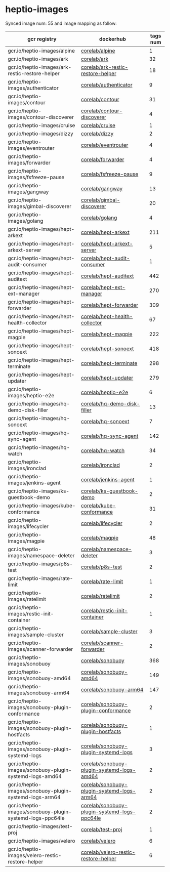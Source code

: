 # heptio-images


Synced image num: 55 and image mapping as follow:



|  gcr registry | dockerhub | tags num |
|-------------- | -------------- | -------------- | 
| gcr.io/heptio-images/alpine | [corelab/alpine](https://hub.docker.com/r/corelab/alpine) | 1 | 
| gcr.io/heptio-images/ark | [corelab/ark](https://hub.docker.com/r/corelab/ark) | 32 | 
| gcr.io/heptio-images/ark-restic-restore-helper | [corelab/ark-restic-restore-helper](https://hub.docker.com/r/corelab/ark-restic-restore-helper) | 18 | 
| gcr.io/heptio-images/authenticator | [corelab/authenticator](https://hub.docker.com/r/corelab/authenticator) | 9 | 
| gcr.io/heptio-images/contour | [corelab/contour](https://hub.docker.com/r/corelab/contour) | 31 | 
| gcr.io/heptio-images/contour-discoverer | [corelab/contour-discoverer](https://hub.docker.com/r/corelab/contour-discoverer) | 4 | 
| gcr.io/heptio-images/cruise | [corelab/cruise](https://hub.docker.com/r/corelab/cruise) | 1 | 
| gcr.io/heptio-images/dizzy | [corelab/dizzy](https://hub.docker.com/r/corelab/dizzy) | 2 | 
| gcr.io/heptio-images/eventrouter | [corelab/eventrouter](https://hub.docker.com/r/corelab/eventrouter) | 4 | 
| gcr.io/heptio-images/forwarder | [corelab/forwarder](https://hub.docker.com/r/corelab/forwarder) | 4 | 
| gcr.io/heptio-images/fsfreeze-pause | [corelab/fsfreeze-pause](https://hub.docker.com/r/corelab/fsfreeze-pause) | 9 | 
| gcr.io/heptio-images/gangway | [corelab/gangway](https://hub.docker.com/r/corelab/gangway) | 13 | 
| gcr.io/heptio-images/gimbal-discoverer | [corelab/gimbal-discoverer](https://hub.docker.com/r/corelab/gimbal-discoverer) | 20 | 
| gcr.io/heptio-images/golang | [corelab/golang](https://hub.docker.com/r/corelab/golang) | 4 | 
| gcr.io/heptio-images/hept-arkext | [corelab/hept-arkext](https://hub.docker.com/r/corelab/hept-arkext) | 211 | 
| gcr.io/heptio-images/hept-arkext-server | [corelab/hept-arkext-server](https://hub.docker.com/r/corelab/hept-arkext-server) | 5 | 
| gcr.io/heptio-images/hept-audit-consumer | [corelab/hept-audit-consumer](https://hub.docker.com/r/corelab/hept-audit-consumer) | 1 | 
| gcr.io/heptio-images/hept-auditext | [corelab/hept-auditext](https://hub.docker.com/r/corelab/hept-auditext) | 442 | 
| gcr.io/heptio-images/hept-ext-manager | [corelab/hept-ext-manager](https://hub.docker.com/r/corelab/hept-ext-manager) | 270 | 
| gcr.io/heptio-images/hept-forwarder | [corelab/hept-forwarder](https://hub.docker.com/r/corelab/hept-forwarder) | 309 | 
| gcr.io/heptio-images/hept-health-collector | [corelab/hept-health-collector](https://hub.docker.com/r/corelab/hept-health-collector) | 67 | 
| gcr.io/heptio-images/hept-magpie | [corelab/hept-magpie](https://hub.docker.com/r/corelab/hept-magpie) | 222 | 
| gcr.io/heptio-images/hept-sonoext | [corelab/hept-sonoext](https://hub.docker.com/r/corelab/hept-sonoext) | 418 | 
| gcr.io/heptio-images/hept-terminate | [corelab/hept-terminate](https://hub.docker.com/r/corelab/hept-terminate) | 298 | 
| gcr.io/heptio-images/hept-updater | [corelab/hept-updater](https://hub.docker.com/r/corelab/hept-updater) | 279 | 
| gcr.io/heptio-images/heptio-e2e | [corelab/heptio-e2e](https://hub.docker.com/r/corelab/heptio-e2e) | 6 | 
| gcr.io/heptio-images/hq-demo-disk-filler | [corelab/hq-demo-disk-filler](https://hub.docker.com/r/corelab/hq-demo-disk-filler) | 13 | 
| gcr.io/heptio-images/hq-sonoext | [corelab/hq-sonoext](https://hub.docker.com/r/corelab/hq-sonoext) | 7 | 
| gcr.io/heptio-images/hq-sync-agent | [corelab/hq-sync-agent](https://hub.docker.com/r/corelab/hq-sync-agent) | 142 | 
| gcr.io/heptio-images/hq-watch | [corelab/hq-watch](https://hub.docker.com/r/corelab/hq-watch) | 34 | 
| gcr.io/heptio-images/ironclad | [corelab/ironclad](https://hub.docker.com/r/corelab/ironclad) | 2 | 
| gcr.io/heptio-images/jenkins-agent | [corelab/jenkins-agent](https://hub.docker.com/r/corelab/jenkins-agent) | 1 | 
| gcr.io/heptio-images/ks-guestbook-demo | [corelab/ks-guestbook-demo](https://hub.docker.com/r/corelab/ks-guestbook-demo) | 2 | 
| gcr.io/heptio-images/kube-conformance | [corelab/kube-conformance](https://hub.docker.com/r/corelab/kube-conformance) | 31 | 
| gcr.io/heptio-images/lifecycler | [corelab/lifecycler](https://hub.docker.com/r/corelab/lifecycler) | 2 | 
| gcr.io/heptio-images/magpie | [corelab/magpie](https://hub.docker.com/r/corelab/magpie) | 48 | 
| gcr.io/heptio-images/namespace-deleter | [corelab/namespace-deleter](https://hub.docker.com/r/corelab/namespace-deleter) | 3 | 
| gcr.io/heptio-images/p8s-test | [corelab/p8s-test](https://hub.docker.com/r/corelab/p8s-test) | 2 | 
| gcr.io/heptio-images/rate-limit | [corelab/rate-limit](https://hub.docker.com/r/corelab/rate-limit) | 1 | 
| gcr.io/heptio-images/ratelimit | [corelab/ratelimit](https://hub.docker.com/r/corelab/ratelimit) | 2 | 
| gcr.io/heptio-images/restic-init-container | [corelab/restic-init-container](https://hub.docker.com/r/corelab/restic-init-container) | 1 | 
| gcr.io/heptio-images/sample-cluster | [corelab/sample-cluster](https://hub.docker.com/r/corelab/sample-cluster) | 3 | 
| gcr.io/heptio-images/scanner-forwarder | [corelab/scanner-forwarder](https://hub.docker.com/r/corelab/scanner-forwarder) | 2 | 
| gcr.io/heptio-images/sonobuoy | [corelab/sonobuoy](https://hub.docker.com/r/corelab/sonobuoy) | 368 | 
| gcr.io/heptio-images/sonobuoy-amd64 | [corelab/sonobuoy-amd64](https://hub.docker.com/r/corelab/sonobuoy-amd64) | 149 | 
| gcr.io/heptio-images/sonobuoy-arm64 | [corelab/sonobuoy-arm64](https://hub.docker.com/r/corelab/sonobuoy-arm64) | 147 | 
| gcr.io/heptio-images/sonobuoy-plugin-conformance | [corelab/sonobuoy-plugin-conformance](https://hub.docker.com/r/corelab/sonobuoy-plugin-conformance) | 2 | 
| gcr.io/heptio-images/sonobuoy-plugin-hostfacts | [corelab/sonobuoy-plugin-hostfacts](https://hub.docker.com/r/corelab/sonobuoy-plugin-hostfacts) | 1 | 
| gcr.io/heptio-images/sonobuoy-plugin-systemd-logs | [corelab/sonobuoy-plugin-systemd-logs](https://hub.docker.com/r/corelab/sonobuoy-plugin-systemd-logs) | 3 | 
| gcr.io/heptio-images/sonobuoy-plugin-systemd-logs-amd64 | [corelab/sonobuoy-plugin-systemd-logs-amd64](https://hub.docker.com/r/corelab/sonobuoy-plugin-systemd-logs-amd64) | 2 | 
| gcr.io/heptio-images/sonobuoy-plugin-systemd-logs-arm64 | [corelab/sonobuoy-plugin-systemd-logs-arm64](https://hub.docker.com/r/corelab/sonobuoy-plugin-systemd-logs-arm64) | 2 | 
| gcr.io/heptio-images/sonobuoy-plugin-systemd-logs-ppc64le | [corelab/sonobuoy-plugin-systemd-logs-ppc64le](https://hub.docker.com/r/corelab/sonobuoy-plugin-systemd-logs-ppc64le) | 2 | 
| gcr.io/heptio-images/test-proj | [corelab/test-proj](https://hub.docker.com/r/corelab/test-proj) | 1 | 
| gcr.io/heptio-images/velero | [corelab/velero](https://hub.docker.com/r/corelab/velero) | 6 | 
| gcr.io/heptio-images/velero-restic-restore-helper | [corelab/velero-restic-restore-helper](https://hub.docker.com/r/corelab/velero-restic-restore-helper) | 6 | 

